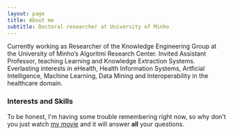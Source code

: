 ```yaml
---
layout: page
title: About me
subtitle: Doctoral researcher at University of Minho
---
```


Currently working as Researcher of the Knowledge Engineering Group at the University of Minho’s Algoritmi Research Center. Invited Assistant Professor, teaching Learning and Knowledge Extraction Systems. Everlasting interests in eHealth, Health Information Systems, Artficial Intelligence, Machine Learning, Data Mining and Interoperability in the healthcare domain.



### Interests and Skills

To be honest, I'm having some trouble remembering right now, so why don't you just watch [my movie](http://en.wikipedia.org/wiki/The_Princess_Bride_%28film%29) and it will answer **all** your questions.
